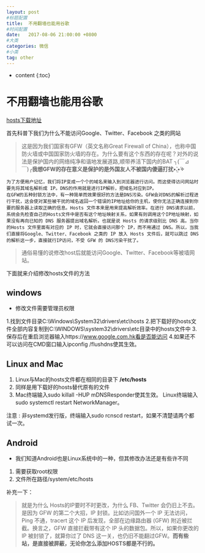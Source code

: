 ```yaml
---
layout: post
#标题配置
title:  不用翻墙也能用谷歌
#时间配置
date:   2017-08-06 21:00:00 +0800
#大类
categories: 微信
#小类
tag: other
---
```

* content
{:toc}


# 不用翻墙也能用谷歌

[hosts下载地址](https://github.com/MZqk/hosts)

首先科普下我们为什么不能访问Google、Twitter、Facebook 之类的网站

>这是因为我们国家有GFW（英文名称Great Firewall of China），也称中国防火墙或中国国家防火墙的存在。为什么要有这个东西的存在呢？对外的说法是保护国内的网络纯净和谐地发展道路,顺带养活下国内的BAT
╮(￣⊿￣)╭**我想GFW的存在意义是保护的是外国友人不被国内傻逼打扰•̀.̫•́✧**

```
为了方便用户记忆，我们将IP变成一个个的域名来输入到浏览器进行访问。而这使得访问网站时要先将其域名解析成 IP。DNS的作用就是进行IP解析，把域名对应到IP。
在GFW的五种封锁方法中，有一种简单而效果很好的方法是DNS污染。GFW会对DNS的解析过程进行干扰，这会使对某些被干扰的域名返回一个错误的IP地址给你的主机，使你无法正确连接到你要的服务器上读取正确的信息。Hosts 文件本来是用来提高解析效率。在进行 DNS请求以前，系统会先检查自己的Hosts文件中是否有这个地址映射关系，如果有则调用这个IP地址映射，如果没有再向已知的 DNS 服务器提出域名解析。也就是说 Hosts 的请求级别比 DNS 高。当你的Hosts 文件里面有对应的 IP 时，它就会直接访问那个 IP，而不用通过 DNS。所以，当我们直接将Google、Twitter、Facebook 之类的 IP 放入 Hosts 文件后，就可以跳过 DNS的解析这一步，直接就行IP访问，不受 GFW 的 DNS污染干扰了。
```


>通俗易懂的说修改host后就能访问Google、Twitter、Facebook等被墙网站。

下面就来介绍修改hosts文件的方法
## windows

* 修改文件需要管理员权限

1.找到文件目录C:\Windows\System32\drivers\etc\hosts
2.把下载好的hosts文件全部内容复制到C:\WINDOWS\system32\drivers\etc目录中的hosts文件中
3.保存后在重启浏览器输入https://www.google.com.hk看是否能访问
4.如果还不可以访问在CMD窗口输入ipconfig /flushdns使其生效。

## Linux and Mac
1. Linux与Mac的hosts文件都在相同的目录下 **/etc/hosts**
2. 同样是用下载好的hosts替代原有的文件
3. Mac终端输入sudo killall -HUP mDNSResponder使其生效。
   Linux终端输入sudo systemctl restart NetworkManager。

注意 : 非systemd发行版，终端输入sudo rcnscd restart，如果不清楚请两个都试一次。

## Android

* 我们知道Android也是Linux系统中的一种，但其修改办法还是有些许不同

1. 需要获取root权限 
2. 文件所在路径/system/etc/hosts


补充一下：
>就是为什么 Hosts的IP要时不时更改，为什么 FB、Twitter 会仍旧上不去。是因为 GFW 的第二个大招，IP 封锁。比如访问国外一个 IP 无法访问，Ping 不通，tracert 这个 IP 后发现，全部在边缘路由器 (GFW) 附近被拦截。换言之，GFW 直接拦截带有这个 IP 头的数据包。所以，如果你更改的 IP 被封锁了，就算你过了 DNS 这一关，也仍旧不能翻过GFW。**而有些站，是直接被屏蔽，无论你怎么添加HOSTS都是不行的。**